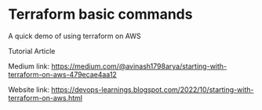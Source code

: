 # Terraform basic commands

A quick demo of using terraform on AWS



Tutorial Article

Medium link: https://medium.com/@avinash1798arya/starting-with-terraform-on-aws-479ecae4aa12

Website link: https://devops-learnings.blogspot.com/2022/10/starting-with-terraform-on-aws.html


